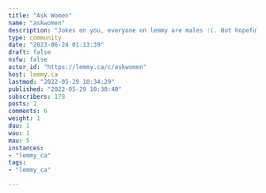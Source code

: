 ```yaml
---
title: "Ask Women" 
name: "askwomen"
description: "Jokes on you, everyone on lemmy are males :(. But hopefully that changes eventually! Crosspost questions for females from there to here!Ask any question and ideally only females answer the question. Males can answer too, but ideally you state that you’re not a female.Related:- lemmy.ca/c/askmen- [ask transgender/non-binary](https://lemmy.ml/c/transgender)"
type: community
date: "2023-06-24 01:13:39"
draft: false
nsfw: false
actor_id: "https://lemmy.ca/c/askwomen"
host: lemmy.ca
lastmod: "2022-05-29 10:34:29"
published: "2022-05-29 10:30:40"
subscribers: 178
posts: 1
comments: 6
weight: 1
dau: 1
wau: 1
mau: 5
instances:
- "lemmy_ca"
tags: 
- "lemmy_ca"

---
```


